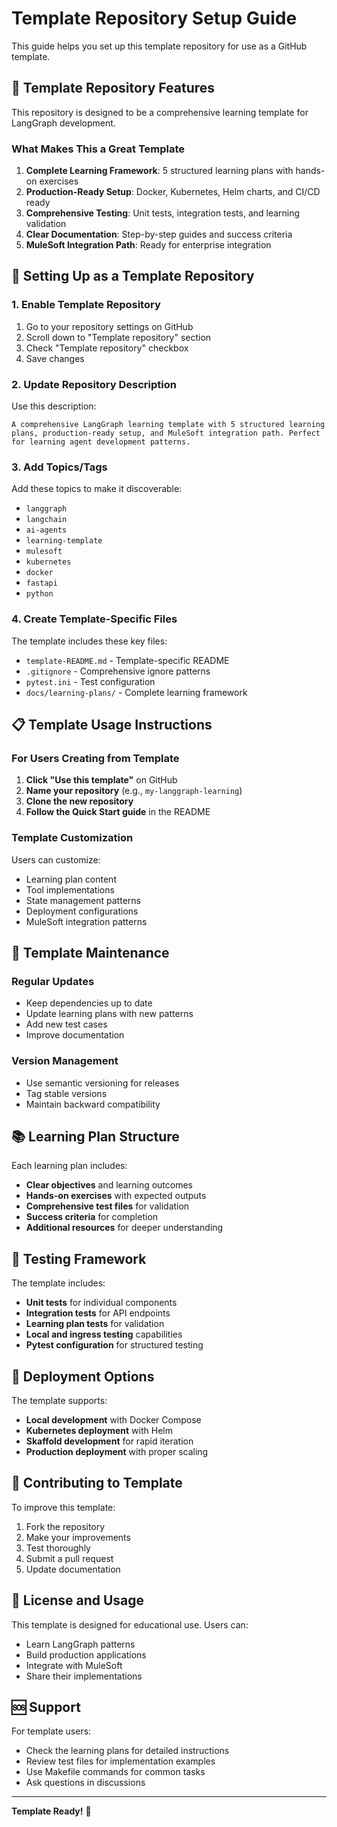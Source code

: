 # Template Repository Setup Guide

This guide helps you set up this template repository for use as a GitHub template.

## 🎯 Template Repository Features

This repository is designed to be a comprehensive learning template for LangGraph development.

### What Makes This a Great Template

1. **Complete Learning Framework**: 5 structured learning plans with hands-on exercises
2. **Production-Ready Setup**: Docker, Kubernetes, Helm charts, and CI/CD ready
3. **Comprehensive Testing**: Unit tests, integration tests, and learning validation
4. **Clear Documentation**: Step-by-step guides and success criteria
5. **MuleSoft Integration Path**: Ready for enterprise integration

## 🚀 Setting Up as a Template Repository

### 1. Enable Template Repository

1. Go to your repository settings on GitHub
2. Scroll down to "Template repository" section
3. Check "Template repository" checkbox
4. Save changes

### 2. Update Repository Description

Use this description:
```
A comprehensive LangGraph learning template with 5 structured learning plans, production-ready setup, and MuleSoft integration path. Perfect for learning agent development patterns.
```

### 3. Add Topics/Tags

Add these topics to make it discoverable:
- `langgraph`
- `langchain`
- `ai-agents`
- `learning-template`
- `mulesoft`
- `kubernetes`
- `docker`
- `fastapi`
- `python`

### 4. Create Template-Specific Files

The template includes these key files:
- `template-README.md` - Template-specific README
- `.gitignore` - Comprehensive ignore patterns
- `pytest.ini` - Test configuration
- `docs/learning-plans/` - Complete learning framework

## 📋 Template Usage Instructions

### For Users Creating from Template

1. **Click "Use this template"** on GitHub
2. **Name your repository** (e.g., `my-langgraph-learning`)
3. **Clone the new repository**
4. **Follow the Quick Start guide** in the README

### Template Customization

Users can customize:
- Learning plan content
- Tool implementations
- State management patterns
- Deployment configurations
- MuleSoft integration patterns

## 🔧 Template Maintenance

### Regular Updates

- Keep dependencies up to date
- Update learning plans with new patterns
- Add new test cases
- Improve documentation

### Version Management

- Use semantic versioning for releases
- Tag stable versions
- Maintain backward compatibility

## 📚 Learning Plan Structure

Each learning plan includes:
- **Clear objectives** and learning outcomes
- **Hands-on exercises** with expected outputs
- **Comprehensive test files** for validation
- **Success criteria** for completion
- **Additional resources** for deeper understanding

## 🧪 Testing Framework

The template includes:
- **Unit tests** for individual components
- **Integration tests** for API endpoints
- **Learning plan tests** for validation
- **Local and ingress testing** capabilities
- **Pytest configuration** for structured testing

## 🚀 Deployment Options

The template supports:
- **Local development** with Docker Compose
- **Kubernetes deployment** with Helm
- **Skaffold development** for rapid iteration
- **Production deployment** with proper scaling

## 🤝 Contributing to Template

To improve this template:
1. Fork the repository
2. Make your improvements
3. Test thoroughly
4. Submit a pull request
5. Update documentation

## 📄 License and Usage

This template is designed for educational use. Users can:
- Learn LangGraph patterns
- Build production applications
- Integrate with MuleSoft
- Share their implementations

## 🆘 Support

For template users:
- Check the learning plans for detailed instructions
- Review test files for implementation examples
- Use Makefile commands for common tasks
- Ask questions in discussions

---

**Template Ready!** 🎉
